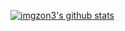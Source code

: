 [![imgzon3's github stats](https://github-readme-stats.vercel.app/api?username=imgzon3)](https://github.com/anuraghazra/github-readme-stats)



<!---
추후에
내 기술 스택
뭘 지향하는지
블로그, 이력서 주소
메인 프로젝트도 작성하면 좋을듯
--->
